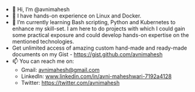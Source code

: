 - 👋 Hi, I’m @avnimahesh
- 👀 I have hands-on experience on Linux and Docker.
- 🌱 I’m currently learning Bash scripting, Python and Kubernetes to enhance my skill-set. I am here to do projects with which I could gain some practical exposure and could develop hands-on expertise on the mentioned technologies.
-  Get unlimited access of amazing custom hand-made and ready-made documents on my Gist - https://gist.github.com/avnimahesh 
- 📫 You can reach me on:
  - Gmail: avnimahesh@gmail.com
  - LinkedIn: www.linkedin.com/in/avni-maheshwari-7192a4128
  - Twitter: https://twitter.com/avnimahesh

<!---
avnimahesh/avnimahesh is a ✨ special ✨ repository because its `README.md` (this file) appears on your GitHub profile.
You can click the Preview link to take a look at your changes.
--->
